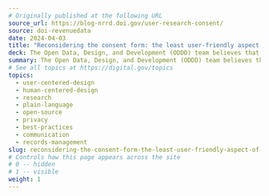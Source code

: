 ```yaml
---
# Originally published at the following URL
source_url: https://blog-nrrd.doi.gov/user-research-consent/
source: doi-revenuedata
date: 2024-04-03
title: "Reconsidering the consent form: the least user-friendly aspect of UX research"
deck: The Open Data, Design, and Development (ODDD) team believes that consent is important, but a signed form is not necessary for user research. Discover why the ODD replaced signed consent forms with a more accessible participant consent process, what their process looks like now, and how they went about designing and implementing the change.
summary: The Open Data, Design, and Development (ODDD) team believes that consent is important, but a signed form is not necessary for user research. Discover why the ODD replaced signed consent forms with a more accessible participant consent process, what their process looks like now, and how they went about designing and implementing the change.
# See all topics at https://digital.gov/topics
topics:
  - user-centered-design
  - human-centered-design
  - research
  - plain-language
  - open-source
  - privacy
  - best-practices
  - communication
  - records-management
slug: reconsidering-the-consent-form-the-least-user-friendly-aspect-of-ux-research
# Controls how this page appears across the site
# 0 -- hidden
# 1 -- visible
weight: 1
---
```

